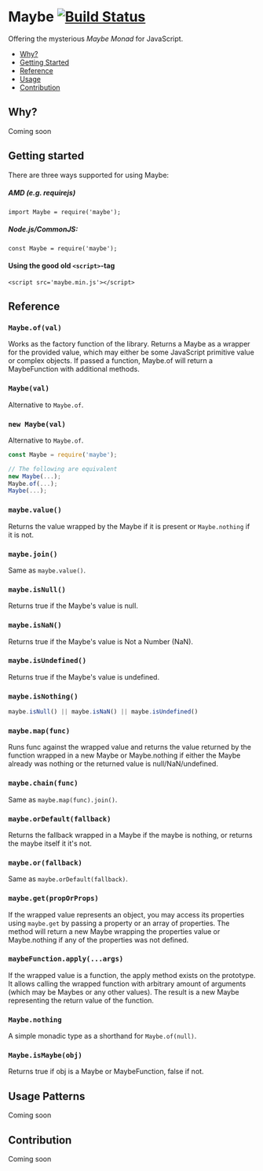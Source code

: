 # Maybe [![Build Status](https://api.travis-ci.org/SvSchmidt/maybe.png)](https://travis-ci.org/SvSchmidt/maybe)

Offering the mysterious _Maybe Monad_ for JavaScript.

* [Why?](#why)
* [Getting Started](#start)
* [Reference](#reference)
* [Usage](#usage-patterns)
* [Contribution](#contribution)

## Why?
Coming soon

## Getting started
There are three ways supported for using Maybe:
##### AMD (e.g. requirejs)
```
import Maybe = require('maybe');
```
##### Node.js/CommonJS:  
```
const Maybe = require('maybe');
```

#### Using the good old `<script>`-tag
```
<script src='maybe.min.js'></script>
```

## Reference

### `Maybe.of(val)`
Works as the factory function of the library. Returns a Maybe as a wrapper for the provided value, which may either be some JavaScript primitive value or complex objects. If passed a function, Maybe.of will return a MaybeFunction with additional methods.

### `Maybe(val)`
Alternative to `Maybe.of`.

### `new Maybe(val)`
Alternative to `Maybe.of`.

```js
const Maybe = require('maybe');

// The following are equivalent
new Maybe(...);
Maybe.of(...);
Maybe(...);
```

### `maybe.value()`
Returns the value wrapped by the Maybe if it is present or `Maybe.nothing` if it is not.

### `maybe.join()`
Same as `maybe.value()`.

### `maybe.isNull()`
Returns true if the Maybe's value is null.

### `maybe.isNaN()`
Returns true if the Maybe's value is Not a Number (NaN).

### `maybe.isUndefined()`
Returns true if the Maybe's value is undefined.

### `maybe.isNothing()`
```js
maybe.isNull() || maybe.isNaN() || maybe.isUndefined()
```

### `maybe.map(func)`
Runs func against the wrapped value and returns the value returned by the function wrapped in a new Maybe or Maybe.nothing if either the Maybe already was nothing or the returned value is null/NaN/undefined.

### `maybe.chain(func)`
Same as `maybe.map(func).join()`.

### `maybe.orDefault(fallback)`
Returns the fallback wrapped in a Maybe if the maybe is nothing, or returns the maybe itself it it's not.

### `maybe.or(fallback)`
Same as `maybe.orDefault(fallback)`.

### `maybe.get(propOrProps)`
If the wrapped value represents an object, you may access its properties using `maybe.get` by passing a property or an array of properties. The method will return a new Maybe wrapping the properties value or Maybe.nothing if any of the properties was not defined.

### `maybeFunction.apply(...args)`
If the wrapped value is a function, the apply method exists on the prototype. It allows calling the wrapped function with arbitrary amount of arguments (which may be Maybes or any other values). The result is a new Maybe representing the return value of the function.



### `Maybe.nothing`
A simple monadic type as a shorthand for `Maybe.of(null)`.

### `Maybe.isMaybe(obj)`
Returns true if obj is a Maybe or MaybeFunction, false if not.

## Usage Patterns
Coming soon

## Contribution

Coming soon
